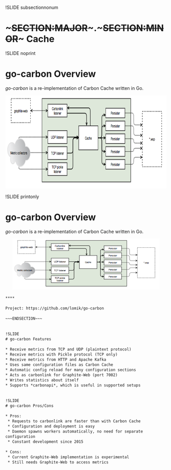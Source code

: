 !SLIDE subsectionnonum
# ~~~SECTION:MAJOR~~~.~~~SECTION:MINOR~~~ Cache


!SLIDE noprint
# go-carbon Overview

*go-carbon* is a re-implementation of Carbon Cache written in Go.

<center><img src="./_images/go-carbon.png" style="width:836px;height:290px;"/></center>


!SLIDE printonly
# go-carbon Overview

*go-carbon* is a re-implementation of Carbon Cache written in Go.

<center><img src="./_images/go-carbon.png" style="width:460px;height:159px;"/></center>

~~~SECTION:handouts~~~
****

Project: https://github.com/lomik/go-carbon

~~~ENDSECTION~~~


!SLIDE
# go-carbon Features

* Receive metrics from TCP and UDP (plaintext protocol)
* Receive metrics with Pickle protocol (TCP only)
* Receive metrics from HTTP and Apache Kafka
* Uses same configuration files as Carbon Cache
* Automatic config reload for many configuration sections
* Acts as carbonlink for Graphite-Web (port 7002)
* Writes statistics about itself
* Supports *carbonapi*, which is useful in supported setups


!SLIDE
# go-carbon Pros/Cons

* Pros:
 * Requests to carbonlink are faster than with Carbon Cache
 * Configuration and deployment is easy
 * Daemon spawns workers automatically, no need for separate configuration
 * Constant development since 2015

* Cons:
 * Current Graphite-Web implementation is experimental
 * Still needs Graphite-Web to access metrics
